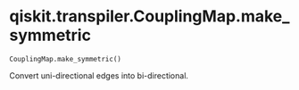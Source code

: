 # qiskit.transpiler.CouplingMap.make\_symmetric

`CouplingMap.make_symmetric()`

Convert uni-directional edges into bi-directional.
